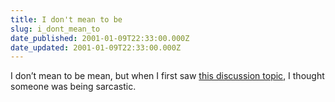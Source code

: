 ```yaml
---
title: I don't mean to be
slug: i_dont_mean_to
date_published: 2001-01-09T22:33:00.000Z
date_updated: 2001-01-09T22:33:00.000Z
---
```


I don’t mean to be mean, but when I first saw [this discussion topic](http://www.blogger.com/discuss/?t=701410&amp;c=689464), I thought someone was being sarcastic.
